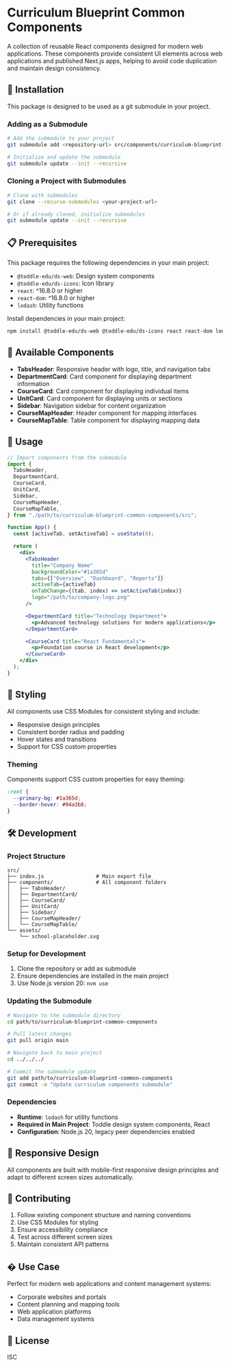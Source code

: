 # Curriculum Blueprint Common Components

A collection of reusable React components designed for modern web applications. These components provide consistent UI elements across web applications and published Next.js apps, helping to avoid code duplication and maintain design consistency.

## 🚀 Installation

This package is designed to be used as a git submodule in your project.

### Adding as a Submodule

```bash
# Add the submodule to your project
git submodule add <repository-url> src/components/curriculum-blueprint-common-components

# Initialize and update the submodule
git submodule update --init --recursive
```

### Cloning a Project with Submodules

```bash
# Clone with submodules
git clone --recurse-submodules <your-project-url>

# Or if already cloned, initialize submodules
git submodule update --init --recursive
```

## 📋 Prerequisites

This package requires the following dependencies in your main project:

- `@toddle-edu/ds-web`: Design system components
- `@toddle-edu/ds-icons`: Icon library
- `react`: ^16.8.0 or higher
- `react-dom`: ^16.8.0 or higher
- `lodash`: Utility functions

Install dependencies in your main project:

```bash
npm install @toddle-edu/ds-web @toddle-edu/ds-icons react react-dom lodash
```

## 🎯 Available Components

- **TabsHeader**: Responsive header with logo, title, and navigation tabs
- **DepartmentCard**: Card component for displaying department information
- **CourseCard**: Card component for displaying individual items
- **UnitCard**: Card component for displaying units or sections
- **Sidebar**: Navigation sidebar for content organization
- **CourseMapHeader**: Header component for mapping interfaces
- **CourseMapTable**: Table component for displaying mapping data

## 📖 Usage

```jsx
// Import components from the submodule
import {
  TabsHeader,
  DepartmentCard,
  CourseCard,
  UnitCard,
  Sidebar,
  CourseMapHeader,
  CourseMapTable,
} from "./path/to/curriculum-blueprint-common-components/src";

function App() {
  const [activeTab, setActiveTab] = useState(0);

  return (
    <div>
      <TabsHeader
        title="Company Name"
        backgroundColor="#1a365d"
        tabs={["Overview", "Dashboard", "Reports"]}
        activeTab={activeTab}
        onTabChange={(tab, index) => setActiveTab(index)}
        logo="/path/to/company-logo.png"
      />

      <DepartmentCard title="Technology Department">
        <p>Advanced technology solutions for modern applications</p>
      </DepartmentCard>

      <CourseCard title="React Fundamentals">
        <p>Foundation course in React development</p>
      </CourseCard>
    </div>
  );
}
```

## 🎨 Styling

All components use CSS Modules for consistent styling and include:

- Responsive design principles
- Consistent border radius and padding
- Hover states and transitions
- Support for CSS custom properties

### Theming

Components support CSS custom properties for easy theming:

```css
:root {
  --primary-bg: #1a365d;
  --border-hover: #94a3b8;
}
```

## 🛠️ Development

### Project Structure

```
src/
├── index.js                 # Main export file
├── components/              # All component folders
│   ├── TabsHeader/
│   ├── DepartmentCard/
│   ├── CourseCard/
│   ├── UnitCard/
│   ├── Sidebar/
│   ├── CourseMapHeader/
│   └── CourseMapTable/
└── assets/
    └── school-placeholder.svg
```

### Setup for Development

1. Clone the repository or add as submodule
2. Ensure dependencies are installed in the main project
3. Use Node.js version 20: `nvm use`

### Updating the Submodule

```bash
# Navigate to the submodule directory
cd path/to/curriculum-blueprint-common-components

# Pull latest changes
git pull origin main

# Navigate back to main project
cd ../../../

# Commit the submodule update
git add path/to/curriculum-blueprint-common-components
git commit -m "Update curriculum components submodule"
```

### Dependencies

- **Runtime**: `lodash` for utility functions
- **Required in Main Project**: Toddle design system components, React
- **Configuration**: Node.js 20, legacy peer dependencies enabled

## 📱 Responsive Design

All components are built with mobile-first responsive design principles and adapt to different screen sizes automatically.

## 🤝 Contributing

1. Follow existing component structure and naming conventions
2. Use CSS Modules for styling
3. Ensure accessibility compliance
4. Test across different screen sizes
5. Maintain consistent API patterns

## � Use Case

Perfect for modern web applications and content management systems:

- Corporate websites and portals
- Content planning and mapping tools
- Web application platforms
- Data management systems

## 📄 License

ISC
